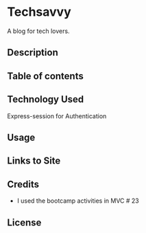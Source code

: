 # Techsavvy
A blog for tech lovers.

## Description

## Table of contents


## Technology Used
Express-session for Authentication

## Usage

## Links to Site

## Credits
- I used the bootcamp activities in MVC # 23

## License

## 
